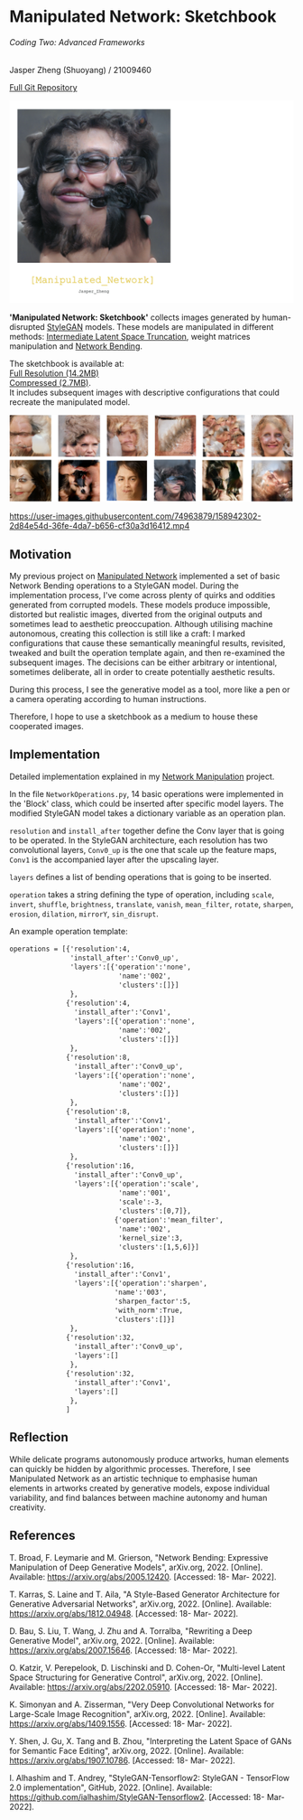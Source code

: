 # Manipulated Network: Sketchbook  
###### Coding Two: Advanced Frameworks    
Jasper Zheng (Shuoyang) / 21009460  

[Full Git Repository](https://github.com/jasper-zheng/manipulated-network-sketchbook)   

![cover](./git_graphics/sketchbook.jpg)

**'Manipulated Network: Sketchbook'** collects images generated by human-disrupted [StyleGAN](https://github.com/NVlabs/stylegan) models. These models are manipulated in different methods: [Intermediate Latent Space Truncation](https://arxiv.org/abs/2202.05910), weight matrices manipulation and [Network Bending](https://github.com/terrybroad/network-bending).  

The sketchbook is available at:   
[Full Resolution (14.2MB)](https://github.com/jasper-zheng/manipulated-network-sketchbook/blob/main/Manipulated_Network_Sketchbook_Jasper_Zheng.pdf)  
[Compressed (2.7MB)](https://github.com/jasper-zheng/manipulated-network-sketchbook/blob/main/Manipulated_Network_Sketchbook_s_Jasper_Zheng.pdf).   
It includes subsequent images with descriptive configurations that could recreate the manipulated model.  

![selection](./git_graphics/collection.png)  



https://user-images.githubusercontent.com/74963879/158942302-2d84e54d-36fe-4da7-b656-cf30a3d16412.mp4



## Motivation  

My previous project on [Manipulated Network](https://github.com/jasper-zheng/manipulated-network) implemented a set of basic Network Bending operations to a StyleGAN model. During the implementation process, I've come across plenty of quirks and oddities generated from corrupted models. These models produce impossible, distorted but realistic images, diverted from the original outputs and sometimes lead to aesthetic preoccupation. Although utilising machine autonomous, creating this collection is still like a craft: I marked configurations that cause these semantically meaningful results, revisited, tweaked and built the operation template again, and then re-examined the subsequent images. The decisions can be either arbitrary or intentional, sometimes deliberate, all in order to create potentially aesthetic results.  

During this process, I see the generative model as a tool, more like a pen or a camera operating according to human instructions.   

Therefore, I hope to use a sketchbook as a medium to house these cooperated images.  

## Implementation  

Detailed implementation explained in my [Network Manipulation](https://github.com/jasper-zheng/manipulated-network) project.  

In the file `NetworkOperations.py`, 14 basic operations were implemented in the 'Block' class, which could be inserted after specific model layers. The modified StyleGAN model takes a dictionary variable as an operation plan.

`resolution` and `install_after` together define the Conv layer that is going to be operated. In the StyleGAN architecture, each resolution has two convolutional layers, `Conv0_up` is the one that scale up the feature maps, `Conv1` is the accompanied layer after the upscaling layer.  

`layers` defines a list of bending operations that is going to be inserted.  

`operation` takes a string defining the type of operation, including `scale`, `invert`, `shuffle`, `brightness`, `translate`, `vanish`, `mean_filter`, `rotate`, `sharpen`, `erosion`, `dilation`, `mirrorY`, `sin_disrupt`.

An example operation template:  
```
operations = [{'resolution':4,
               'install_after':'Conv0_up',
               'layers':[{'operation':'none',
                           'name':'002',
                           'clusters':[]}]
               },
              {'resolution':4,
                'install_after':'Conv1',
                'layers':[{'operation':'none',
                           'name':'002',
                           'clusters':[]}]
               },
              {'resolution':8,
                'install_after':'Conv0_up',
                'layers':[{'operation':'none',
                           'name':'002',
                           'clusters':[]}]
               },
              {'resolution':8,
                'install_after':'Conv1',
                'layers':[{'operation':'none',
                           'name':'002',
                           'clusters':[]}]
               },
              {'resolution':16,
                'install_after':'Conv0_up',
                'layers':[{'operation':'scale',
                           'name':'001',
                           'scale':-3,
                           'clusters':[0,7]},
                          {'operation':'mean_filter',
                           'name':'002',
                           'kernel_size':3,
                           'clusters':[1,5,6]}]
               },
              {'resolution':16,
                'install_after':'Conv1',
                'layers':[{'operation':'sharpen',
                          'name':'003',
                          'sharpen_factor':5,
                          'with_norm':True,
                          'clusters':[]}]
               },
              {'resolution':32,
                'install_after':'Conv0_up',
                'layers':[]
               },
              {'resolution':32,
                'install_after':'Conv1',
                'layers':[]
               },
              ]
```

## Reflection  

While delicate programs autonomously produce artworks, human elements can quickly be hidden by algorithmic processes. Therefore, I see Manipulated Network as an artistic technique to emphasise human elements in artworks created by generative models, expose individual variability, and find balances between machine autonomy and human creativity.  

## References  


T. Broad, F. Leymarie and M. Grierson, "Network Bending: Expressive Manipulation of Deep Generative Models", arXiv.org, 2022. [Online]. Available: https://arxiv.org/abs/2005.12420. [Accessed: 18- Mar- 2022].

T. Karras, S. Laine and T. Aila, "A Style-Based Generator Architecture for Generative Adversarial Networks", arXiv.org, 2022. [Online]. Available: https://arxiv.org/abs/1812.04948. [Accessed: 18- Mar- 2022].  

D. Bau, S. Liu, T. Wang, J. Zhu and A. Torralba, "Rewriting a Deep Generative Model", arXiv.org, 2022. [Online]. Available: https://arxiv.org/abs/2007.15646. [Accessed: 18- Mar- 2022].  

O. Katzir, V. Perepelook, D. Lischinski and D. Cohen-Or, "Multi-level Latent Space Structuring for Generative Control", arXiv.org, 2022. [Online]. Available: https://arxiv.org/abs/2202.05910. [Accessed: 18- Mar- 2022].  


K. Simonyan and A. Zisserman, "Very Deep Convolutional Networks for Large-Scale Image Recognition", arXiv.org, 2022. [Online]. Available: https://arxiv.org/abs/1409.1556. [Accessed: 18- Mar- 2022].  

Y. Shen, J. Gu, X. Tang and B. Zhou, "Interpreting the Latent Space of GANs for Semantic Face Editing", arXiv.org, 2022. [Online]. Available: https://arxiv.org/abs/1907.10786. [Accessed: 18- Mar- 2022].  

I. Alhashim and T. Andrey, "StyleGAN-Tensorflow2: StyleGAN - TensorFlow 2.0 implementation", GitHub, 2022. [Online]. Available: https://github.com/ialhashim/StyleGAN-Tensorflow2. [Accessed: 18- Mar- 2022].    
